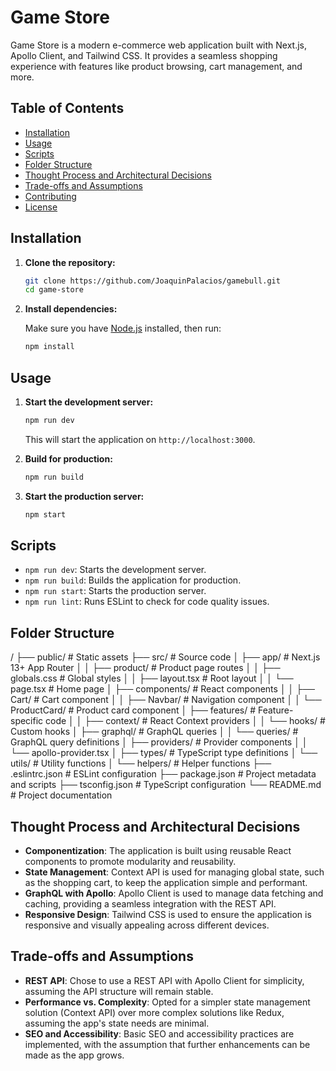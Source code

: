 # Game Store

Game Store is a modern e-commerce web application built with Next.js, Apollo Client, and Tailwind CSS. It provides a seamless shopping experience with features like product browsing, cart management, and more.

## Table of Contents

- [Installation](#installation)
- [Usage](#usage)
- [Scripts](#scripts)
- [Folder Structure](#folder-structure)
- [Thought Process and Architectural Decisions](#thought-process-and-architectural-decisions)
- [Trade-offs and Assumptions](#trade-offs-and-assumptions)
- [Contributing](#contributing)
- [License](#license)

## Installation

1. **Clone the repository:**

   ```bash
   git clone https://github.com/JoaquinPalacios/gamebull.git
   cd game-store
   ```

2. **Install dependencies:**

   Make sure you have [Node.js](https://nodejs.org/) installed, then run:

   ```bash
   npm install
   ```

## Usage

1. **Start the development server:**

   ```bash
   npm run dev
   ```

   This will start the application on `http://localhost:3000`.

2. **Build for production:**

   ```bash
   npm run build
   ```

3. **Start the production server:**

   ```bash
   npm start
   ```

## Scripts

- `npm run dev`: Starts the development server.
- `npm run build`: Builds the application for production.
- `npm run start`: Starts the production server.
- `npm run lint`: Runs ESLint to check for code quality issues.

## Folder Structure

/
├── public/ # Static assets
├── src/ # Source code
│ ├── app/ # Next.js 13+ App Router
│ │ ├── product/ # Product page routes
│ │ ├── globals.css # Global styles
│ │ ├── layout.tsx # Root layout
│ │ └── page.tsx # Home page
│ ├── components/ # React components
│ │ ├── Cart/ # Cart component
│ │ ├── Navbar/ # Navigation component
│ │ └── ProductCard/ # Product card component
│ ├── features/ # Feature-specific code
│ │ ├── context/ # React Context providers
│ │ └── hooks/ # Custom hooks
│ ├── graphql/ # GraphQL queries
│ │ └── queries/ # GraphQL query definitions
│ ├── providers/ # Provider components
│ │ └── apollo-provider.tsx
│ ├── types/ # TypeScript type definitions
│ └── utils/ # Utility functions
│ └── helpers/ # Helper functions
├── .eslintrc.json # ESLint configuration
├── package.json # Project metadata and scripts
├── tsconfig.json # TypeScript configuration
└── README.md # Project documentation

## Thought Process and Architectural Decisions

- **Componentization**: The application is built using reusable React components to promote modularity and reusability.
- **State Management**: Context API is used for managing global state, such as the shopping cart, to keep the application simple and performant.
- **GraphQL with Apollo**: Apollo Client is used to manage data fetching and caching, providing a seamless integration with the REST API.
- **Responsive Design**: Tailwind CSS is used to ensure the application is responsive and visually appealing across different devices.

## Trade-offs and Assumptions

- **REST API**: Chose to use a REST API with Apollo Client for simplicity, assuming the API structure will remain stable.
- **Performance vs. Complexity**: Opted for a simpler state management solution (Context API) over more complex solutions like Redux, assuming the app's state needs are minimal.
- **SEO and Accessibility**: Basic SEO and accessibility practices are implemented, with the assumption that further enhancements can be made as the app grows.
